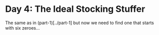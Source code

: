 # Day 4: The Ideal Stocking Stuffer

The same as in (part-1)[../part-1] but now we need to find one that starts with six zeroes...
